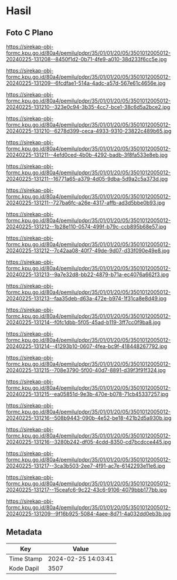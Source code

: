 # Hasil

## Foto C Plano

https://sirekap-obj-formc.kpu.go.id/80a4/pemilu/pdpr/35/01/01/20/05/3501012005012-20240225-131208--8450f1d2-0b71-4fe9-a010-38d233f6cc5e.jpg

https://sirekap-obj-formc.kpu.go.id/80a4/pemilu/pdpr/35/01/01/20/05/3501012005012-20240225-131209--6fcdfae1-514a-4adc-a57d-567e61c4656e.jpg

https://sirekap-obj-formc.kpu.go.id/80a4/pemilu/pdpr/35/01/01/20/05/3501012005012-20240225-131210--323e0c94-3b35-4cc7-bce1-38c6d5a2bce2.jpg

https://sirekap-obj-formc.kpu.go.id/80a4/pemilu/pdpr/35/01/01/20/05/3501012005012-20240225-131210--6278d399-ceca-4933-9310-23822c489b65.jpg

https://sirekap-obj-formc.kpu.go.id/80a4/pemilu/pdpr/35/01/01/20/05/3501012005012-20240225-131211--4efd0ced-4b0b-4292-badb-3f8fa533e8eb.jpg

https://sirekap-obj-formc.kpu.go.id/80a4/pemilu/pdpr/35/01/01/20/05/3501012005012-20240225-131211--16771a65-a379-4d05-9dba-5d9a2c5a373d.jpg

https://sirekap-obj-formc.kpu.go.id/80a4/pemilu/pdpr/35/01/01/20/05/3501012005012-20240225-131211--727ba6fc-a26e-4317-affb-ad3d5bbe0b93.jpg

https://sirekap-obj-formc.kpu.go.id/80a4/pemilu/pdpr/35/01/01/20/05/3501012005012-20240225-131212--1b28e110-0574-499f-b79c-ccb895b68e57.jpg

https://sirekap-obj-formc.kpu.go.id/80a4/pemilu/pdpr/35/01/01/20/05/3501012005012-20240225-131212--7c42aa08-40f7-49de-9d07-d33f090e49e8.jpg

https://sirekap-obj-formc.kpu.go.id/80a4/pemilu/pdpr/35/01/01/20/05/3501012005012-20240225-131213--9a7e32d8-bb22-4879-b71a-ec4076a662f3.jpg

https://sirekap-obj-formc.kpu.go.id/80a4/pemilu/pdpr/35/01/01/20/05/3501012005012-20240225-131213--faa35deb-d63a-472e-b974-1f31ca8e8d49.jpg

https://sirekap-obj-formc.kpu.go.id/80a4/pemilu/pdpr/35/01/01/20/05/3501012005012-20240225-131214--f0fc1dbb-5f05-45ad-b119-3ff7cc0f9ba8.jpg

https://sirekap-obj-formc.kpu.go.id/80a4/pemilu/pdpr/35/01/01/20/05/3501012005012-20240225-131214--41293b10-0607-4fea-bc9f-418448267792.jpg

https://sirekap-obj-formc.kpu.go.id/80a4/pemilu/pdpr/35/01/01/20/05/3501012005012-20240225-131215--708e3790-5f00-40d7-8891-d39f3f91f324.jpg

https://sirekap-obj-formc.kpu.go.id/80a4/pemilu/pdpr/35/01/01/20/05/3501012005012-20240225-131215--ea05851d-9e3b-470e-b078-71cb45337257.jpg

https://sirekap-obj-formc.kpu.go.id/80a4/pemilu/pdpr/35/01/01/20/05/3501012005012-20240225-131216--508b9443-090b-4e52-be18-421b2d5a930b.jpg

https://sirekap-obj-formc.kpu.go.id/80a4/pemilu/pdpr/35/01/01/20/05/3501012005012-20240225-131216--3280b242-df05-4cdd-8350-cd7bcdcce445.jpg

https://sirekap-obj-formc.kpu.go.id/80a4/pemilu/pdpr/35/01/01/20/05/3501012005012-20240225-131217--3ca3b503-2ee7-4f91-ac7e-6142293e11e6.jpg

https://sirekap-obj-formc.kpu.go.id/80a4/pemilu/pdpr/35/01/01/20/05/3501012005012-20240225-131217--15ceafc6-9c22-43c6-9106-4079bbb177bb.jpg

https://sirekap-obj-formc.kpu.go.id/80a4/pemilu/pdpr/35/01/01/20/05/3501012005012-20240225-131209--9f16b925-5084-4aee-8d71-4a032dd0eb3b.jpg


## Metadata

| Key        | Value               |
| ---------- | ------------------- |
| Time Stamp | 2024-02-25 14:03:41 |
| Kode Dapil | 3507                |



